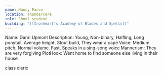 ```yaml
---
name: Nancy Pance
location: Thundercore
role: Shool student
building: "[[Ironheart’s Academy of Blades and Spells]]"
---
```

Name: Danri Upmont
Description: Young, Non-binary, Halfling, Long ponytail, Average height, Stout build, They wear a cape
Voice: Medium pitch, Normal volume, Fast, Speaks in a sing-song voice
Mannerism: They are very forgiving
PlotHook: Went home to find someone else living in their house

class cleric